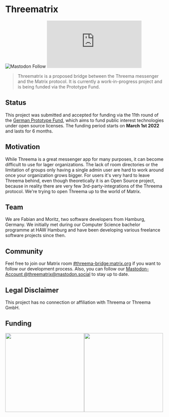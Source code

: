 # Threematrix
![Mastodon Follow](https://img.shields.io/mastodon/follow/107838426834517530?domain=https%3A%2F%2Fmastodon.social&style=social) 
![Matrix](https://img.shields.io/matrix/threematrix:matrix.org?label=Chat%20on%20Matrix&style=social)
> Threematrix is a proposed bridge between the Threema messenger and the Matrix protocol. It is currently a work-in-progress project and is being funded via the Prototype Fund.

## Status
This project was submitted and accepted for funding via the 11th round of the [German Prototype Fund](https://prototypefund.de/), which aims to fund public interest technologies under open source licenses. The funding period starts on **March 1st 2022** and lasts for 6 months.

## Motivation
While Threema is a great messenger app for many purposes, it can become difficult to use for lager organizations. The lack of room directories or the limitation of groups only having a single admin user are hard to work around once your organization grows bigger. For users it's very hard to leave Threema behind, even though theoretically it is an Open Source project, because in reality there are very few 3rd-party-integrations of the Threema protocol. We're trying to open Threema up to the world of Matrix.

## Team
We are Fabian and Moritz, two software developers from Hamburg, Germany. We initially met during our Computer Science bachelor programme at HAW Hamburg and have been developing various freelance software projects since then.

## Community
Feel free to join our Matrix room [#threema-bridge:matrix.org](https://matrix.to/#/#threema-bridge:matrix.org) if you want to follow our development process. Also, you can follow our [Mastodon-Account @threematrix@mastodon.social](https://mastodon.social/web/@threematrix) to stay up to date.

## Legal Disclaimer
This project has no connection or affiliation with Threema or Threema GmbH.

## Funding
<div style="display: flex;">
<a href="https://www.bmbf.de/"><img src="https://user-images.githubusercontent.com/4677417/159274561-ca7a0f0f-b7cf-4a91-a6bc-b38e1f768b11.svg" width="250px" /></a>
<a href="https://prototypefund.de/project/threematrix-eine-bruecke-zwischen-threema-und-dem-matrix-protokoll/"><img src="https://user-images.githubusercontent.com/4677417/159274772-bd4a0ea2-ef2e-4578-89fe-f87e61d21e73.svg" width="250px" /></a>
</div>

